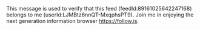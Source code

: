 This message is used to verify that this feed (feedId:89161025642247168) belongs to me (userId:LJMBtz6nnQT-MxqphsPT9). Join me in enjoying the next generation information browser https://follow.is.